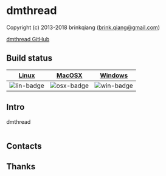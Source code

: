 # dmthread

Copyright (c) 2013-2018 brinkqiang (brink.qiang@gmail.com)

[dmthread GitHub](https://github.com/brinkqiang/dmthread)

## Build status
| [Linux][lin-link] | [MacOSX][osx-link] | [Windows][win-link] |
| :---------------: | :----------------: | :-----------------: |
| ![lin-badge]      | ![osx-badge]       | ![win-badge]        |

[lin-badge]: https://travis-ci.org/brinkqiang/dmthread.svg?branch=master "Travis build status"
[lin-link]:  https://travis-ci.org/brinkqiang/dmthread "Travis build status"
[osx-badge]: https://travis-ci.org/brinkqiang/dmthread.svg?branch=master "Travis build status"
[osx-link]:  https://travis-ci.org/brinkqiang/dmthread "Travis build status"
[win-badge]: https://ci.appveyor.com/api/projects/status/github/brinkqiang/dmthread?branch=master&svg=true "AppVeyor build status"
[win-link]:  https://ci.appveyor.com/project/brinkqiang/dmthread "AppVeyor build status"

## Intro
dmthread
```cpp
```
## Contacts

## Thanks

